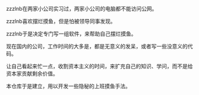 zzzlnb在两家小公司实习过，两家小公司的电脑都不能访问公网。

zzzlnb喜欢摆烂摸鱼，但是怕被领导同事发现。

zzzlnb于是决定专门写一组软件，来帮助自己摆烂摸鱼。

现在国内的公司，工作时间的大多是，都是无意义的发呆，或者写一些没意义的代码。

让自己看起来忙一点，收割资本主义的时间，来扩充自己的知识、学问，而不是给资本家贡献剩余价值。

本仓库于是建立，用以开发一些隐秘的上班摸鱼手法。